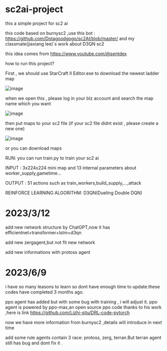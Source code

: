 # sc2ai-project
this a simple project for  sc2 ai 

this code based on burnysc2 ,use this bot : https://github.com/Dotagoodgogo/sc2AI/blob/master/ and my classmate(jiaxiang lee)`s work about D3QN sc2 

this idea comes from https://www.youtube.com/@sentdex



how to run this project? 

First , we should use StarCraft II Editor.exe to download the newest ladder map 

![image](https://user-images.githubusercontent.com/49554454/217539085-d14f0177-33a4-42f1-ac7d-ac9f61ad29f2.png)

when we open this , please log in your blz account and search the map name which you want

![image](https://user-images.githubusercontent.com/49554454/217540537-db80aca9-aec7-4d30-b4f9-f4dc818a1697.png)


then put maps to your sc2 file (if your sc2 file didnt exist , please create a new one) 

![image](https://user-images.githubusercontent.com/49554454/217539085-d14f0177-33a4-42f1-ac7d-ac9f61ad29f2.png)

or you can download maps 



RUN: you can run train.py to train your sc2 ai

INPUT : 3x224x224 mini map and 13 internal parameters about worker_supply,gametime...

OUTPUT :  51 actions 
       such as train_workers,build_supply,...,attack

REINFORCE LEARNING ALGORITHM:
D3QN(Dueling Double DQN)

# 2023/3/12
add new network structure by ChatGPT,now it has efficientnet+transformer+lstm+d3qn

add new zergagent,but not fit new network

add new informations with protoss agent 

# 2023/6/9
i have so many leasons to learn so dont have enough time to update.these codes have completed 3 months ago.

ppo agent has added but with some bug with training , i will adjust it. ppo agent is powered by ppo-max,an open source ppo code thanks to his work ,here is link https://github.com/Lizhi-sjtu/DRL-code-pytorch

now we have more information from burnysc2 ,details will introduce in next time

add some rule agents contain 3 race: protoss, zerg, terran.But terran agent still has bug and dont fix it .


